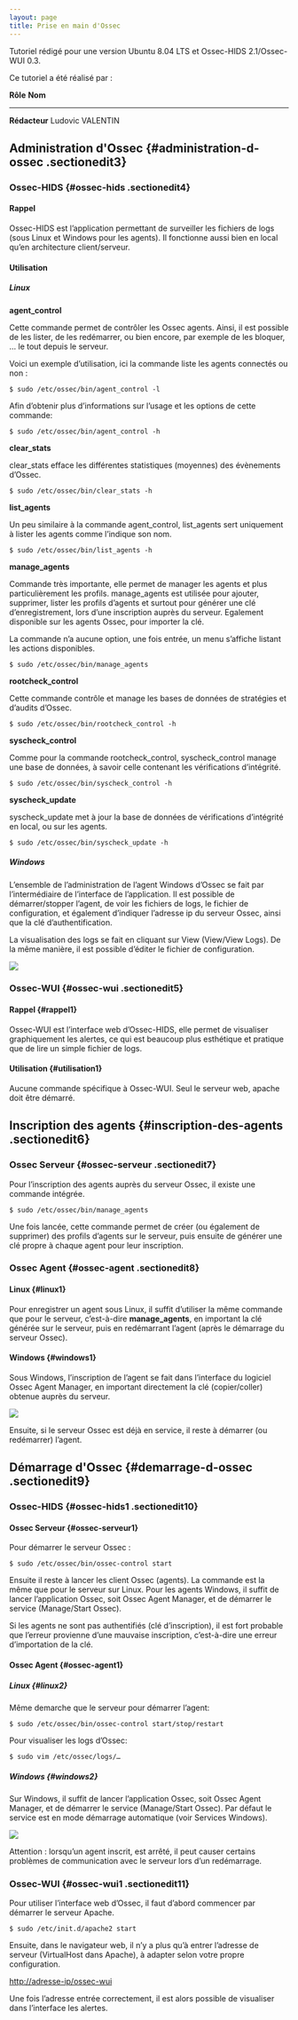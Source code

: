 ```yaml
---
layout: page
title: Prise en main d'Ossec 
---
```


Tutoriel rédigé pour une version Ubuntu 8.04 LTS et Ossec-HIDS
2.1/Ossec-WUI 0.3.

Ce tutoriel a été réalisé par :

  **Rôle**        **Nom**
  --------------- ------------------
  **Rédacteur**   Ludovic VALENTIN

Administration d'Ossec {#administration-d-ossec .sectionedit3}
----------------------

### Ossec-HIDS {#ossec-hids .sectionedit4}

#### Rappel

Ossec-HIDS est l’application permettant de surveiller les fichiers de
logs (sous Linux et Windows pour les agents). Il fonctionne aussi bien
en local qu’en architecture client/serveur.

#### Utilisation

##### Linux

**agent\_control**

Cette commande permet de contrôler les Ossec agents. Ainsi, il est
possible de les lister, de les redémarrer, ou bien encore, par exemple
de les bloquer, … le tout depuis le serveur.

Voici un exemple d’utilisation, ici la commande liste les agents
connectés ou non :

~~~
$ sudo /etc/ossec/bin/agent_control -l
~~~

Afin d’obtenir plus d’informations sur l’usage et les options de cette
commande:

~~~
$ sudo /etc/ossec/bin/agent_control -h
~~~

**clear\_stats**

clear\_stats efface les différentes statistiques (moyennes) des
évènements d’Ossec.

~~~
$ sudo /etc/ossec/bin/clear_stats -h
~~~

**list\_agents**

Un peu similaire à la commande agent\_control, list\_agents sert
uniquement à lister les agents comme l’indique son nom.

~~~
$ sudo /etc/ossec/bin/list_agents -h
~~~

**manage\_agents**

Commande très importante, elle permet de manager les agents et plus
particulièrement les profils. manage\_agents est utilisée pour ajouter,
supprimer, lister les profils d’agents et surtout pour générer une clé
d’enregistrement, lors d’une inscription auprès du serveur. Egalement
disponible sur les agents Ossec, pour importer la clé.

La commande n’a aucune option, une fois entrée, un menu s’affiche
listant les actions disponibles.

~~~
$ sudo /etc/ossec/bin/manage_agents
~~~

**rootcheck\_control**

Cette commande contrôle et manage les bases de données de stratégies et
d’audits d’Ossec.

~~~
$ sudo /etc/ossec/bin/rootcheck_control -h
~~~

**syscheck\_control**

Comme pour la commande rootcheck\_control, syscheck\_control manage une
base de données, à savoir celle contenant les vérifications d’intégrité.

~~~
$ sudo /etc/ossec/bin/syscheck_control -h
~~~

**syscheck\_update**

syscheck\_update met à jour la base de données de vérifications
d’intégrité en local, ou sur les agents.

~~~
$ sudo /etc/ossec/bin/syscheck_update -h
~~~

##### Windows

L’ensemble de l’administration de l’agent Windows d’Ossec se fait par
l’intermédiaire de l’interface de l’application. Il est possible de
démarrer/stopper l’agent, de voir les fichiers de logs, le fichier de
configuration, et également d’indiquer l’adresse ip du serveur Ossec,
ainsi que la clé d’authentification.

La visualisation des logs se fait en cliquant sur View (View/View Logs).
De la même manière, il est possible d’éditer le fichier de
configuration.

[![](../../assets/media/securite/ossec/ossec_agent_win32_view.png@w=300)](../../_detail/securite/ossec/ossec_agent_win32_view.png@id=securite%253Aossec%253Aossec-use.html "securite:ossec:ossec_agent_win32_view.png")

### Ossec-WUI {#ossec-wui .sectionedit5}

#### Rappel {#rappel1}

Ossec-WUI est l’interface web d’Ossec-HIDS, elle permet de visualiser
graphiquement les alertes, ce qui est beaucoup plus esthétique et
pratique que de lire un simple fichier de logs.

#### Utilisation {#utilisation1}

Aucune commande spécifique à Ossec-WUI. Seul le serveur web, apache doit
être démarré.

Inscription des agents {#inscription-des-agents .sectionedit6}
----------------------

### Ossec Serveur {#ossec-serveur .sectionedit7}

Pour l’inscription des agents auprès du serveur Ossec, il existe une
commande intégrée.

~~~
$ sudo /etc/ossec/bin/manage_agents
~~~

Une fois lancée, cette commande permet de créer (ou également de
supprimer) des profils d’agents sur le serveur, puis ensuite de générer
une clé propre à chaque agent pour leur inscription.

### Ossec Agent {#ossec-agent .sectionedit8}

#### Linux {#linux1}

Pour enregistrer un agent sous Linux, il suffit d’utiliser la même
commande que pour le serveur, c’est-à-dire **manage\_agents**, en
important la clé générée sur le serveur, puis en redémarrant l’agent
(après le démarrage du serveur Ossec).

#### Windows {#windows1}

Sous Windows, l’inscription de l’agent se fait dans l’interface du
logiciel Ossec Agent Manager, en important directement la clé
(copier/coller) obtenue auprès du serveur.

[![](../../assets/media/securite/ossec/ossec_agent_win32.png@w=300)](../../_detail/securite/ossec/ossec_agent_win32.png@id=securite%253Aossec%253Aossec-use.html "securite:ossec:ossec_agent_win32.png")

Ensuite, si le serveur Ossec est déjà en service, il reste à démarrer
(ou redémarrer) l’agent.

Démarrage d'Ossec {#demarrage-d-ossec .sectionedit9}
-----------------

### Ossec-HIDS {#ossec-hids1 .sectionedit10}

#### Ossec Serveur {#ossec-serveur1}

Pour démarrer le serveur Ossec :

~~~
$ sudo /etc/ossec/bin/ossec-control start
~~~

Ensuite il reste à lancer les client Ossec (agents). La commande est la
même que pour le serveur sur Linux. Pour les agents Windows, il suffit
de lancer l’application Ossec, soit Ossec Agent Manager, et de démarrer
le service (Manage/Start Ossec).

Si les agents ne sont pas authentifiés (clé d’inscription), il est fort
probable que l’erreur provienne d’une mauvaise inscription, c’est-à-dire
une erreur d’importation de la clé.

#### Ossec Agent {#ossec-agent1}

##### Linux {#linux2}

Même demarche que le serveur pour démarrer l’agent:

~~~
$ sudo /etc/ossec/bin/ossec-control start/stop/restart
~~~

Pour visualiser les logs d’Ossec:

~~~
$ sudo vim /etc/ossec/logs/…
~~~

##### Windows {#windows2}

Sur Windows, il suffit de lancer l’application Ossec, soit Ossec Agent
Manager, et de démarrer le service (Manage/Start Ossec). Par défaut le
service est en mode démarrage automatique (voir Services Windows).

[![](../../assets/media/securite/ossec/ossec_agent_win32_manage.png@w=300)](../../_detail/securite/ossec/ossec_agent_win32_manage.png@id=securite%253Aossec%253Aossec-use.html "securite:ossec:ossec_agent_win32_manage.png")

Attention : lorsqu’un agent inscrit, est arrêté, il peut causer certains
problèmes de communication avec le serveur lors d’un redémarrage.

### Ossec-WUI {#ossec-wui1 .sectionedit11}

Pour utiliser l’interface web d’Ossec, il faut d’abord commencer par
démarrer le serveur Apache.

~~~
$ sudo /etc/init.d/apache2 start
~~~

Ensuite, dans le navigateur web, il n’y a plus qu’à entrer l’adresse de
serveur (VirtualHost dans Apache), à adapter selon votre propre
configuration.

[http://adresse-ip/ossec-wui](http://adresse-ip/ossec-wui "http://adresse-ip/ossec-wui")

Une fois l’adresse entrée correctement, il est alors possible de
visualiser dans l’interface les alertes.